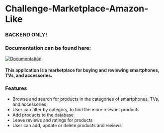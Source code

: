 # Challenge-Marketplace-Amazon-Like

### BACKEND ONLY!

### Documentation can be found here: 

[![Documentation](https://run.pstmn.io/button.svg)](https://documenter.getpostman.com/view/24358339/2s8ZDSbkB1#dc9be955-89bb-4422-9824-7b515ee52f0a)
#### This application is a marketplace for buying and reviewing smartphones, TVs, and accessories.

### Features

* Browse and search for products in the categories of smartphones, TVs, and accessories
* User can filter by category, to find the more relevant products
* Add products to the database
* Leave reviews and ratings for products
* User can add, update or delete products and reviews
